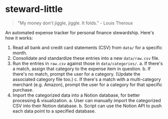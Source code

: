 # steward-little
> "My money don't jiggle, jiggle. It folds." - Louis Theroux

An automated expense tracker for personal finance stewardship. Here's how it works:
1. Read all bank and credit card statements (CSV) from `data/` for a specific month.
2. Consolidate and standardize these entries into a new `data/raw.csv` file.
3. Run the entries in `raw.csv` against those in `data/categories/`.
   a. If there's a match, assign that category to the expense item in question.
   b. If there's no match, prompt the user for a category. (Update the associated category file too.)
   c. If there's a match with a multi-category merchant (e.g. Amazon), prompt the user for a category for that specific purchase.
4. Import the categorized data into a Notion database, for better processing & visualization.
   a. User can manually import the categorized CSV into their Notion database.
   b. Script can use the Notion API to push each data point to a specified database.
